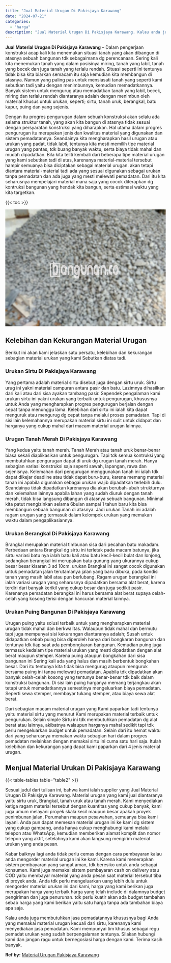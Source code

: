 ```yaml
---
title: "Jual Material Urugan Di Pakisjaya Karawang"
date: "2024-07-21"
categories: 
  - "harga"
description: "Jual Material Urugan Di Pakisjaya Karawang. Kalau anda juga membutuhkan jasa pemadatannya khususnya bagi Anda yang memakai material urugan kecuali dari sirtu..."
---
```


**Jual Material Urugan Di Pakisjaya Karawang** – Dalam pengerjaan konstruksi acap kali kita menemukan situasi tanah yang akan dibangun di atasnya sebuah bangunan tdk sebagaimana dg perencanaan. Sering kali kita menemukan tanah yang dalam posisinya miring, tanah yang labil, tanah yang becek dan juga tanah yang terlalu rendah. Situasi seperti ini tentunya tidak bisa kita biarkan semacam itu saja kemudian kita membangun di atasnya. Namun yang paling pas untuk mensiasati tanah yang seperti kami sebutkan tadi yaitu dengan menimbunnya, kemudian memadatkannya. Banyak sistem untuk mengurug atau memadatkan tanah yang labil, becek, miring dan terlalu rendah diantaranya adalah dengan menimbun oleh material khusus untuk urukan, seperti; sirtu, tanah uruk, berangkal, batu kapur, puing dan yang sejenis.

Dengan itu progres pengurugan dalam sebuah konstruksi akan selalu ada selama struktur tanah, yang akan kita bangun di atasnya tidak sesuai dengan persyaratan konstruksi yang diharapkan. Hal utama dalam progres pengurugan itu merupakan jenis dan kwalitas material yang digunakan dan sistem pemadatannya. Seandainya kita mengharapkan hasil urugan atau urukan yang padat, tidak labil, tentunya kita mesti memilih tipe material urugan yang pantas, tdk buang banyak waktu, serta biaya tidak mahal dan mudah dipadatkan. Bila kita teliti kembali dari beberapa tipe material urugan yang kami sebutkan tadi di atas, karenanya material-material tersebut hampir semuanya bisa diciptakan sebagai material urugan. akan tetapi diantara material-material tadi ada yang sesuai digunakan sebagai urukan tanpa pemadatan dan ada juga yang mesti melewati pemadatan. Dari itu kita seharusnya mempelajari material mana saja yang cocok diterapkan dg kontruksi bangunan yang hendak kita bangun, serta estimasi waktu yang kita targetkan.

{{< toc >}}

![Jual Material Urugan Di Pakisjaya Karawang](/images/jual-urugan-20.png)

## Kelebihan dan Kekurangan Material Urugan

Berikut ini akan kami jelaskan satu persatu, kelebihan dan kekurangan sebagian material urukan yang kami Sebutkan diatas tadi.

### Urukan Sirtu Di Pakisjaya Karawang

Yang pertama adalah material sirtu disebut juga dengan sirtu uruk. Sirtu urug ini yakni material campuran antara pasir dan batu. Lazimnya dihasilkan dari kali atau dari sisa ayakan tambang pasir. Sependek pengalaman kami urukan sirtu ini yakni urukan yang terbaik untuk pengurugan, khususnya untuk Anda yang mengharapkan progres pengurugan berjalan dengan cepat tanpa menunggu lama. Kelebihan dari sirtu ini ialah kita dapat menguruk atau mengurug dg cepat tanpa melalui proses pemadatan. Tapi di sisi lain kelemahannya merupakan material sirtu ini sulit untuk didapat dan harganya yang cukup mahal dari macam material urugan lainnya.

### Urugan Tanah Merah Di Pakisjaya Karawang

Yang kedua yaitu tanah merah. Tanah Merah atau tanah uruk benar-benar biasa sekali diaplikasikan untuk pengurugan. Tapi tdk semua kontruksi yang membutuhkan pengurugan dapat di uruk dg urugan tanah merah. Hanya sebagian variasi konstruksi saja seperti sawah, lapangan, rawa dan sejenisnya. Kelemahan dari pengurugan menggunakan tanah ini ialah tdk dapat dikejar deadline atau tidak dapat buru-buru, karena memang material tanah ini apabila digunakan sebagai urukan wajib dipadatkan terlebih dulu. Seandainya tidak dipadatkan karenanya dia akan berubah-ubah strukturnya dan kelemahan lainnya apabila lahan yang sudah diuruk dengan tanah merah, tidak bisa langsung dibangun di atasnya sebuah bangunan. Minimal kita patut mengizinkan selama 6bulan sampai 1 tahun baru kita bisa membangun sebuah bangunan di atasnya. Jadi urukan Tanah ini adalah ragam urugan yang termasuk dalam kelompok urukan yang memakan waktu dalam pengaplikasiannya.

### Urukan Berangkal Di Pakisjaya Karawang

Brangkal merupakan material timbunan sisa dari pecahan batu makadam. Perbedaan antara Brangkal dg sirtu ini terletak pada macam batunya, jika sirtu variasi batu nya ialah batu kali atau batu kecil-kecil bulat dan lonjong, sedangkan berangkal ini merupakan batu gunung yang ukurannya cukup besar besar kisaran 3 sd 10cm. urukan Brangkal ini sangat cocok digunakan untuk pemadatan jalan terutamanya jalan yang baru dibuka, pada kondisi tanah yang masih labil atau pun berlubang. Ragam urugan berangkal ini ialah variasi urugan yang seharusnya dipadatkan bersama alat berat, karena terdiri dari banyak kerikil yang cukup besar dan juga sedikit pasir. Karenanya pemadatan berangkal ini harus bersama alat berat supaya celah-celah yang kosong terisi dengan hancuran material lainnya.

### Urukan Puing Bangunan Di Pakisjaya Karawang

Urugan puing yaitu solusi terbaik untuk yang mengharapkan material urugan tidak mahal dan berkwalitas. Walaupun tidak mahal dan bermutu tapi juga mempunyai sisi kekurangan diantaranya adalah; Susah untuk didapatkan sebab puing bisa diperoleh hanya dari bongkaran bangunan dan tentunya tdk tiap saat ada pembongkaran bangunan. Kemudian puing juga termasuk kedalam tipe material urukan yang mesti dipadatkan dengan alat berat maupun stemper. Karena puing ataupun bongkahan dari sisa bangunan ini Sering kali ada yang halus dan masih berbentuk bongkahan besar. Dari itu tentunya kita tidak bisa mengurug ataupun menguruk bersama puing ini tanpa melewati pemadatan. Apabila tdk dipadatkan akan banyak celah-celah kosong yang tentunya benar-benar tdk baik dalam konstruksi bangunan. Di sisi lain puing harganya memang terjangkau akan tetapi untuk memadatkannya semestinya mengeluarkan biaya pemadatan. Seperti sewa stemper, membayar tukang stemper, atau biaya sewa alat berat.

Dari sebagian macam material urugan yang Kami paparkan tadi tentunya yaitu material sirtu yang menurut Kami merupakan material terbaik untuk pengurukan. Selain simple Sirtu ini tdk membutuhkan pemadatan dg alat berat atau lainnya, akibatnya walaupun harganya mahal sedikit tapi tdk perlu mengeluarkan budget untuk pemadatan. Selain dari itu hemat waktu dari yang seharusnya memakan waktu sebagian hari dalam progres pemadatan melainkan dengan memakai sirtu ini cuma satu hari saja. Itulah kelebihan dan kekurangan yang dapat kami paparkan dari 4 jenis material urugan.

## Menjual Material Urukan Di Pakisjaya Karawang

{{< table-tables table="table2" >}}

Sesuai judul dari tulisan ini, bahwa kami ialah supplier yang Jual Material Urugan Di Pakisjaya Karawang. Material urugan yang kami jual diantaranya yaitu sirtu uruk, Brangkal, tanah uruk atau tanah merah. Kami menyediakan ketiga ragam material tersebut dengan kuantitas yang cukup banyak, kami juga umum melayani proyek skala kecil maupun besar apakah proyek penimbunan jalan, Perumahan maupun pesawahan, semuanya bisa kami layani. Anda pun dapat memesan material urugan ini ke kami dg sistem yang cukup gampang, anda hanya cukup menghubungi kami melalui telepon atau WhatsApp, kemudian memberikan alamat komplit dan nomor telepon yang aktif, setelahnya kami akan langsung mengirim material urukan yang anda pesan.

Kabar baiknya lagi anda tidak perlu cemas dengan cara pembayaran kalau anda mengorder material urugan ini ke kami. Karena kami menerapkan sistem pembayaran yang sangat aman, tdk beresiko untuk anda sebagai konsumen. Kami juga memakai sistem pembayaran cash on delivery atau COD yaitu membayar material yang anda pesan saat material tersebut tiba di proyek anda. Anda tdk perlu mengeluarkan uang lebih dulu untuk mengorder material urukan ini dari kami, harga yang kami berikan juga merupakan harga yang terbaik harga yang telah include di dalamnya budget pengiriman dan juga penurunan. tdk perlu kuatir akan ada budget tambahan sebab harga yang kami berikan yaitu satu harga tanpa ada tambahan biaya apa saja.

Kalau anda juga membutuhkan jasa pemadatannya khususnya bagi Anda yang memakai material urugan kecuali dari sirtu, karenanya kami menyediakan jasa pemadatan. Kami mempunyai tim khusus sebagai regu pemadat urukan yang sudah berpengalaman tentunya. Silakan hubungi kami dan jangan ragu untuk bernegosiasi harga dengan kami. Terima kasih banyak.

**Ref by:** [Material Urugan Pakisjaya Karawang](https://id.wikipedia.org/wiki/Material)
